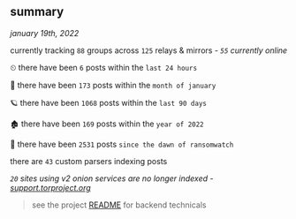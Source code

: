 
## summary
_january 19th, 2022_

currently tracking `88` groups across `125` relays & mirrors - _`55` currently online_

⏲ there have been `6` posts within the `last 24 hours`

🦈 there have been `173` posts within the `month of january`

🪐 there have been `1068` posts within the `last 90 days`

🏚 there have been `169` posts within the `year of 2022`

🦕 there have been `2531` posts `since the dawn of ransomwatch`

there are `43` custom parsers indexing posts

_`20` sites using v2 onion services are no longer indexed - [support.torproject.org](https://support.torproject.org/onionservices/v2-deprecation/)_

> see the project [README](https://github.com/thetanz/ransomwatch#ransomwatch--) for backend technicals
